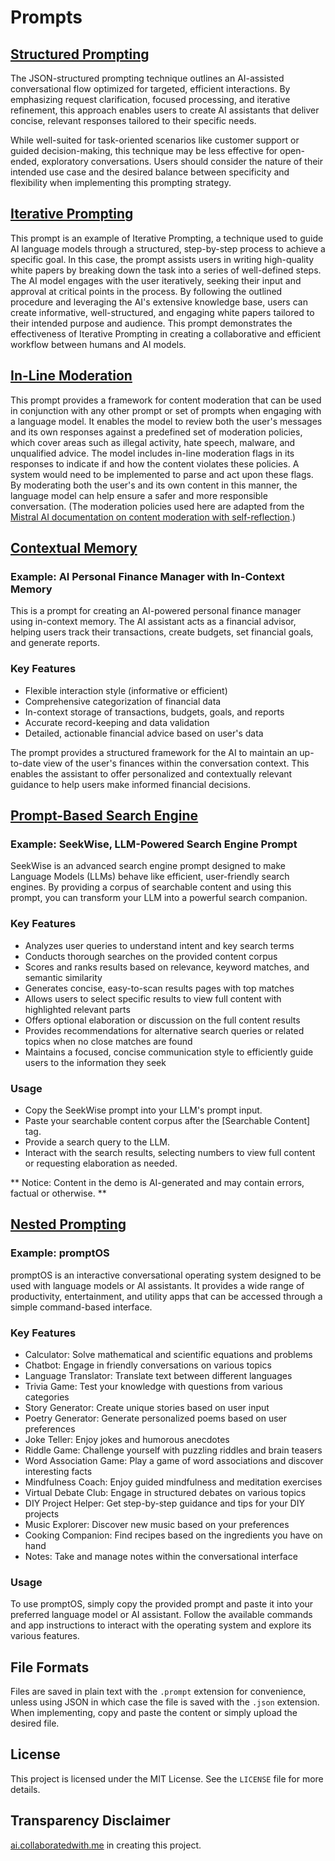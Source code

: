 # Prompts

## [Structured Prompting](https://github.com/rb81/prompts/blob/main/structured-prompting.json)

The JSON-structured prompting technique outlines an AI-assisted conversational flow optimized for targeted, efficient interactions. By emphasizing request clarification, focused processing, and iterative refinement, this approach enables users to create AI assistants that deliver concise, relevant responses tailored to their specific needs.

While well-suited for task-oriented scenarios like customer support or guided decision-making, this technique may be less effective for open-ended, exploratory conversations. Users should consider the nature of their intended use case and the desired balance between specificity and flexibility when implementing this prompting strategy.

## [Iterative Prompting](https://github.com/rb81/prompts/blob/main/iterativePrompting.prompt)

This prompt is an example of Iterative Prompting, a technique used to guide AI language models through a structured, step-by-step process to achieve a specific goal. In this case, the prompt assists users in writing high-quality white papers by breaking down the task into a series of well-defined steps. The AI model engages with the user iteratively, seeking their input and approval at critical points in the process. By following the outlined procedure and leveraging the AI's extensive knowledge base, users can create informative, well-structured, and engaging white papers tailored to their intended purpose and audience. This prompt demonstrates the effectiveness of Iterative Prompting in creating a collaborative and efficient workflow between humans and AI models.

## [In-Line Moderation](https://github.com/rb81/prompts/blob/main/inlineModeration.prompt)

This prompt provides a framework for content moderation that can be used in conjunction with any other prompt or set of prompts when engaging with a language model. It enables the model to review both the user's messages and its own responses against a predefined set of moderation policies, which cover areas such as illegal activity, hate speech, malware, and unqualified advice. The model includes in-line moderation flags in its responses to indicate if and how the content violates these policies. A system would need to be implemented to parse and act upon these flags. By moderating both the user's and its own content in this manner, the language model can help ensure a safer and more responsible conversation. (The moderation policies used here are adapted from the [Mistral AI documentation on content moderation with self-reflection](https://docs.mistral.ai/platform/guardrailing/#content-moderation-with-self-reflection).)

## [Contextual Memory](https://github.com/rb81/prompts/blob/main/contextualMemory.prompt)

### Example: AI Personal Finance Manager with In-Context Memory
This is a prompt for creating an AI-powered personal finance manager using in-context memory. The AI assistant acts as a financial advisor, helping users track their transactions, create budgets, set financial goals, and generate reports.

### Key Features
- Flexible interaction style (informative or efficient)
- Comprehensive categorization of financial data
- In-context storage of transactions, budgets, goals, and reports
- Accurate record-keeping and data validation
- Detailed, actionable financial advice based on user's data

The prompt provides a structured framework for the AI to maintain an up-to-date view of the user's finances within the conversation context. This enables the assistant to offer personalized and contextually relevant guidance to help users make informed financial decisions.

## [Prompt-Based Search Engine](https://github.com/rb81/prompts/blob/main/promptBasedSearchEngine.prompt)

### Example: SeekWise, LLM-Powered Search Engine Prompt
SeekWise is an advanced search engine prompt designed to make Language Models (LLMs) behave like efficient, user-friendly search engines. By providing a corpus of searchable content and using this prompt, you can transform your LLM into a powerful search companion.

### Key Features
- Analyzes user queries to understand intent and key search terms
- Conducts thorough searches on the provided content corpus
- Scores and ranks results based on relevance, keyword matches, and semantic similarity
- Generates concise, easy-to-scan results pages with top matches
- Allows users to select specific results to view full content with highlighted relevant parts
- Offers optional elaboration or discussion on the full content results
- Provides recommendations for alternative search queries or related topics when no close matches are found
- Maintains a focused, concise communication style to efficiently guide users to the information they seek

### Usage
- Copy the SeekWise prompt into your LLM's prompt input.
- Paste your searchable content corpus after the [Searchable Content] tag.
- Provide a search query to the LLM.
- Interact with the search results, selecting numbers to view full content or requesting elaboration as needed.

** Notice: Content in the demo is AI-generated and may contain errors, factual or otherwise. **

## [Nested Prompting](https://github.com/rb81/prompts/blob/main/nestedPrompting.prompt)

### Example: promptOS

promptOS is an interactive conversational operating system designed to be used with language models or AI assistants. It provides a wide range of productivity, entertainment, and utility apps that can be accessed through a simple command-based interface.

### Key Features
- Calculator: Solve mathematical and scientific equations and problems
- Chatbot: Engage in friendly conversations on various topics
- Language Translator: Translate text between different languages
- Trivia Game: Test your knowledge with questions from various categories
- Story Generator: Create unique stories based on user input
- Poetry Generator: Generate personalized poems based on user preferences
- Joke Teller: Enjoy jokes and humorous anecdotes
- Riddle Game: Challenge yourself with puzzling riddles and brain teasers
- Word Association Game: Play a game of word associations and discover interesting facts
- Mindfulness Coach: Enjoy guided mindfulness and meditation exercises
- Virtual Debate Club: Engage in structured debates on various topics
- DIY Project Helper: Get step-by-step guidance and tips for your DIY projects
- Music Explorer: Discover new music based on your preferences
- Cooking Companion: Find recipes based on the ingredients you have on hand
- Notes: Take and manage notes within the conversational interface

### Usage
To use promptOS, simply copy the provided prompt and paste it into your preferred language model or AI assistant. Follow the available commands and app instructions to interact with the operating system and explore its various features.

## File Formats
Files are saved in plain text with the `.prompt` extension for convenience, unless using JSON in which case the file is saved with the `.json` extension. When implementing, copy and paste the content or simply upload the desired file.

## License

This project is licensed under the MIT License. See the `LICENSE` file for more details.

## Transparency Disclaimer

[ai.collaboratedwith.me](https://ai.collaboratedwith.me) in creating this project.
